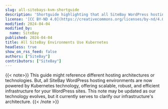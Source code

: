 ```yaml
---
slug: all-sitebays-kvm-shortguide
description: 'Shortguide highlighting that all SiteBay WordPress hosting environments utilize Kubernetes.'
license: '[CC BY-ND 4.0](https://creativecommons.org/licenses/by-nd/4.0)'
modified: 2024-04-04
modified_by:
  name: SiteBay
published: 2024-04-04
title: All SiteBay Environments Use Kubernetes
headless: true
show_on_rss_feed: false
authors: ["SiteBay"]
contributors: ["SiteBay"]
---
```


{{< note>}}
This guide might reference different hosting architectures or technologies. But, all SiteBay WordPress hosting environments are now powered by Kubernetes technology, offering scalable, robust, and efficient infrastructure for your WordPress sites. This note may be updated as our technology evolves, but it currently serves to clarify our infrastructure's architecture.
{{< /note >}}